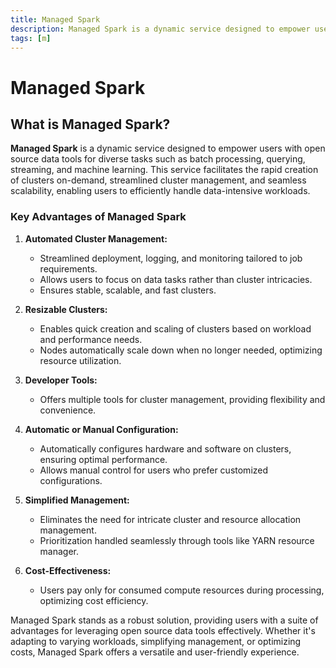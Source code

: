 ```yaml
---
title: Managed Spark
description: Managed Spark is a dynamic service designed to empower users with open source data tools for diverse tasks such as batch processing, querying, streaming, and machine learning. This service facilitates the rapid creation of clusters on-demand, streamlined cluster management, and seamless scalability, enabling users to efficiently handle data-intensive workloads.
tags: [m]
---
```


# Managed Spark

## What is Managed Spark?

**Managed Spark** is a dynamic service designed to empower users with open source data tools for diverse tasks such as batch processing, querying, streaming, and machine learning. This service facilitates the rapid creation of clusters on-demand, streamlined cluster management, and seamless scalability, enabling users to efficiently handle data-intensive workloads.

### Key Advantages of Managed Spark

1. **Automated Cluster Management:**

   - Streamlined deployment, logging, and monitoring tailored to job requirements.
   - Allows users to focus on data tasks rather than cluster intricacies.
   - Ensures stable, scalable, and fast clusters.

2. **Resizable Clusters:**

   - Enables quick creation and scaling of clusters based on workload and performance needs.
   - Nodes automatically scale down when no longer needed, optimizing resource utilization.

3. **Developer Tools:**

   - Offers multiple tools for cluster management, providing flexibility and convenience.

4. **Automatic or Manual Configuration:**

   - Automatically configures hardware and software on clusters, ensuring optimal performance.
   - Allows manual control for users who prefer customized configurations.

5. **Simplified Management:**

   - Eliminates the need for intricate cluster and resource allocation management.
   - Prioritization handled seamlessly through tools like YARN resource manager.

6. **Cost-Effectiveness:**
   - Users pay only for consumed compute resources during processing, optimizing cost efficiency.

Managed Spark stands as a robust solution, providing users with a suite of advantages for leveraging open source data tools effectively. Whether it's adapting to varying workloads, simplifying management, or optimizing costs, Managed Spark offers a versatile and user-friendly experience.
